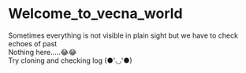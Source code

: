 # Welcome_to_vecna_world
Sometimes everything is not visible in plain sight but we have to check echoes of past <br>
Nothing here.....😂😂<br>
Try cloning and checking log (●'◡'●)
